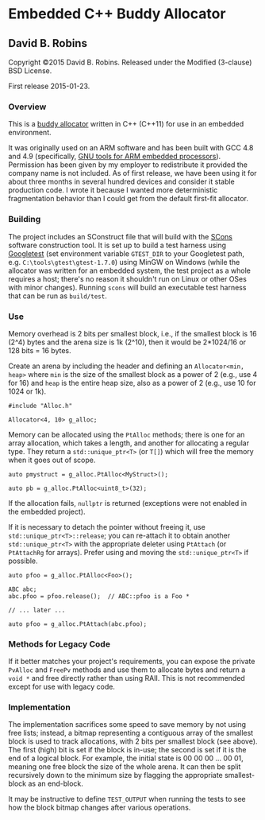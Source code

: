 # Embedded C++ Buddy Allocator

## David B. Robins

Copyright &copy;2015 David B. Robins. Released under the Modified (3-clause) BSD License.

First release 2015-01-23.

### Overview

This is a [buddy allocator](http://en.wikipedia.org/wiki/Buddy_memory_allocation) written in C++ (C++11) for use in an embedded environment.

It was originally used on an ARM software and has been built with GCC 4.8 and 4.9 (specifically, [GNU tools for ARM embedded processors](https://launchpad.net/gcc-arm-embedded)). Permission has been given by my employer to redistribute it provided the company name is not included. As of first release, we have been using it for about three months in several hundred devices and consider it stable production code. I wrote it because I wanted more deterministic fragmentation behavior than I could get from the default first-fit allocator.

### Building

The project includes an SConstruct file that will build with the [SCons](http://www.scons.org/) software construction tool. It is set up to build a test harness using [Googletest](https://code.google.com/p/googletest/) (set environment variable `GTEST_DIR` to your Googletest path, e.g. `C:\tools\gtest\gtest-1.7.0`) using MinGW on Windows (while the allocator was written for an embedded system, the test project as a whole requires a host; there's no reason it shouldn't run on Linux or other OSes with minor changes). Running `scons` will build an executable test harness that can be run as `build/test`.

### Use

Memory overhead is 2 bits per smallest block, i.e., if the smallest block is 16 (2^4) bytes and the arena size is 1k (2^10), then it would be 2*1024/16 or 128 bits = 16 bytes.

Create an arena by including the header and defining an `Allocator<min, heap>` where `min` is the size of the smallest block as a power of 2 (e.g., use 4 for 16) and `heap` is the entire heap size, also as a power of 2 (e.g., use 10 for 1024 or 1k).

    #include "Alloc.h"

    Allocator<4, 10> g_alloc;
 
Memory can be allocated using the `PtAlloc` methods; there is one for an array allocation, which takes a length, and another for allocating a regular type. They return a `std::unique_ptr<T>` (or `T[]`) which will free the memory when it goes out of scope.

    auto pmystruct = g_alloc.PtAlloc<MyStruct>();

    auto pb = g_alloc.PtAlloc<uint8_t>(32);

If the allocation fails, `nullptr` is returned (exceptions were not enabled in the embedded project).

If it is necessary to detach the pointer without freeing it, use `std::unique_ptr<T>::release`; you can re-attach it to obtain another `std::unique_ptr<T>` with the appropriate deleter using `PtAttach` (or `PtAttachRg` for arrays). Prefer using and moving the `std::unique_ptr<T>` if possible.

    auto pfoo = g_alloc.PtAlloc<Foo>();

    ABC abc;
    abc.pfoo = pfoo.release();  // ABC::pfoo is a Foo *

    // ... later ...

    auto pfoo = g_alloc.PtAttach(abc.pfoo);

### Methods for Legacy Code 

If it better matches your project's requirements, you can expose the private `PvAlloc` and `FreePv` methods and use them to allocate bytes and return a `void *` and free directly rather than using RAII. This is not recommended except for use with legacy code.

### Implementation

The implementation sacrifices some speed to save memory by not using free lists; instead, a bitmap representing a contiguous array of the smallest block is used to track allocations, with 2 bits per smallest block (see above). The first (high) bit is set if the block is in-use; the second is set if it is the end of a logical block. For example, the initial state is 00 00 00 ... 00 01, meaning one free block the size of the whole arena. It can then be split recursively down to the minimum size by flagging the appropriate smallest-block as an end-block.   

It may be instructive to define `TEST_OUTPUT` when running the tests to see how the block bitmap changes after various operations.
